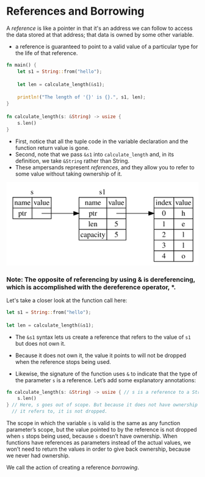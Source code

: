 # References and Borrowing

A *reference* is like a pointer in that it's an address we can follow to access the data stored at that address; that data is owned by some other variable. 

- a reference is guaranteed to point to a valid value of a particular type for the life of that reference.

```rs
fn main() {
    let s1 = String::from("hello");

    let len = calculate_length(&s1);

    println!("The length of '{}' is {}.", s1, len);
}

fn calculate_length(s: &String) -> usize {
    s.len()
}
```

- First, notice that all the tuple code in the variable declaration and the function return value is gone.
- Second, note that we pass `&s1` into `calculate_length` and, in its definition, we take `&String` rather than String.
- These ampersands represent *references*, and they allow you to refer to some value without taking ownership of it.

![Image 1](trpl04-05.svg)

### Note: The opposite of referencing by using & is dereferencing, which is accomplished with the dereference operator, *.

Let's take a closer look at the function call here:

```rs
let s1 = String::from("hello");

let len = calculate_length(&s1);
```

- The `&s1` syntax lets us create a reference that refers to the value of `s1` but does not own it.
- Because it does not own it, the value it points to will not be dropped when the reference stops being used.

- Likewise, the signature of the function uses `&` to indicate that the type of the parameter `s` is a reference. Let’s add some explanatory annotations:

```rs
fn calculate_length(s: &String) -> usize { // s is a reference to a String
    s.len()
} // Here, s goes out of scope. But because it does not have ownership of what
  // it refers to, it is not dropped.
```

The scope in which the variable `s` is valid is the same as any function parameter’s scope, but the value pointed to by the reference is not dropped when `s` stops being used, because `s` doesn’t have ownership. When functions have references as parameters instead of the actual values, we won’t need to return the values in order to give back ownership, because we never had ownership.

We call the action of creating a reference *borrowing*.


